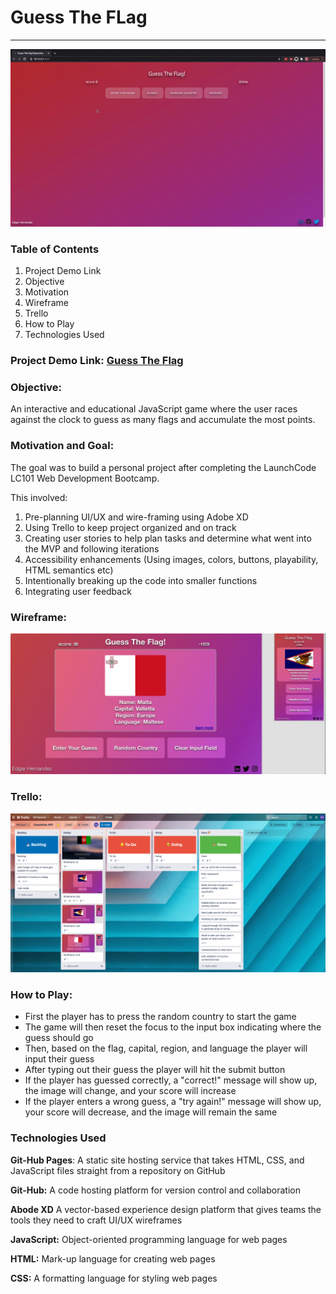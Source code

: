 # Guess The FLag

<hr>

![GIF of webapp in use](assets/guesstheflag.gif)

### Table of Contents

1. Project Demo Link
2. Objective
3. Motivation
4. Wireframe
5. Trello
6. How to Play
7. Technologies Used

### Project Demo Link: [Guess The Flag](https://eh-git-hub.github.io/countryAPI/)

### Objective:

An interactive and educational JavaScript game where the user races against the clock to guess as many flags and accumulate the most points.

### Motivation and Goal:

The goal was to build a personal project after completing the LaunchCode LC101 Web Development Bootcamp.

This involved: 

1. Pre-planning UI/UX and wire-framing using Adobe XD
2. Using Trello to keep project organized and on track
3. Creating user stories to help plan tasks and determine what went into the MVP and following iterations
4. Accessibility enhancements (Using images, colors, buttons, playability, HTML semantics etc)
5. Intentionally breaking up the code into smaller functions
6. Integrating user feedback

### Wireframe:

![Screenshot of Wireframe](assets/guesstheflagSC.png)

### Trello:

![Screenshot of Trello](assets/trelloSC.png)

### How to Play:

- First the player has to press the random country to start the game
- The game will then reset the focus to the input box indicating where the guess should go 
- Then, based on the flag, capital, region, and language the player will input their guess
- After typing out their guess the player will hit the submit button
- If the player has guessed correctly, a "correct!" message will show up, the image will change, and your score will increase
- If the player enters a wrong guess, a "try again!" message will show up, your score will decrease, and the image will remain the same 

### Technologies Used

**Git-Hub Pages**: A static site hosting service that takes HTML, CSS, and JavaScript files straight from a repository on GitHub

**Git-Hub:** A code hosting platform for version control and collaboration

**Abode XD** A vector-based experience design platform that gives teams the tools they need to craft UI/UX wireframes

**JavaScript:** Object-oriented programming language for web pages

**HTML:** Mark-up language for creating web pages

**CSS:** A formatting language for styling web pages

